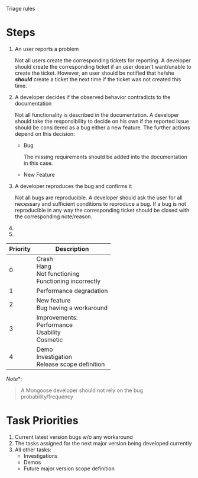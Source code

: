 Triage rules

# Steps

1. An user reports a problem

   Not all users create the corresponding tickets for reporting. A developer should create the corresponding ticket if
   an user doesn't want/unable to create the ticket. However, an user should be notified that he/she ***should***
   create a ticket the next time if the ticket was not created this time.

2. A developer decides if the observed behavior contradicts to the documentation

   Not all functionality is described in the documentation. A developer should take the responsibility to decide on his
   own if the reported issue should be considered as a bug either a new feature. The further actions depend on this
   decision:

   * Bug

     The missing requirements should be added into the documentation in this case.

   * New Feature


3. A developer reproduces the bug and confirms it

   Not all bugs are reproducible. A developer should ask the user for all necessary and sufficient conditions to
   reproduce a bug. If a bug is not reproducible in any way the corresponding ticket should be closed with the
   corresponding note/reason.

4.


5.

| Priority | Description
|----------|-------------
| 0        | Crash<br/>Hang<br/>Not functioning<br/>Functioning incorrectly
| 1        | Performance degradation
| 2        | New feature<br/>Bug having a workaround
| 3        | Improvements: <br/>Performance<br/>Usability<br/>Cosmetic
| 4        | Demo<br/>Investigation<br/>Release scope definition

*Note**:
> A Mongoose developer should not rely on the bug probability/frequency

# Task Priorities

1. Current latest version bugs w/o any workaround
2. The tasks assigned for the next major version being developed currently
3. All other tasks:
    * Investigations
    * Demos
    * Future major version scope definition
